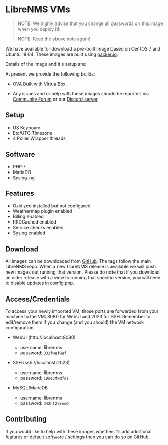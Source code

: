 
# LibreNMS VMs

> NOTE: We highly advise that you change all passwords on this image
> when you deploy it!!
>
> NOTE: Read the above note again!

We have available for download a pre-built image based on CentOS 7 and
Ubuntu 18.04. These images are built using
[packer.io](https://packer.io).

Details of the image and it's setup are:

At present we provide the following builds:

- OVA Built with VirtualBox.

- Any issues and or help with these images should be reported via
  [Community Forum](https://community.librenms.org) or our [Discord
  server](https://t.libren.ms/discord)

## Setup

- US Keyboard
- Etc/UTC Timezone
- 4 Poller Wrapper threads

## Software

- PHP 7
- MariaDB
- Syslog-ng

## Features

- Oxidized installed but not configured
- Weathermap plugin enabled
- Billing enabled
- RRDCached enabled
- Service checks enabled
- Syslog enabled

## Download

All images can be downloaded from
[GitHub](https://github.com/librenms/packer-builds/releases/latest). The
tags follow the main LibreNMS repo. When a new LibreNMS release is
available we will push new images out running that version. Please do
note that if you download an older release with a view to running that
specific version, you will need to disable updates in config.php.

## Access/Credentials

To access your newly imported VM, those ports are forwarded from your machine to the VM: 8080 for WebUI and 2023 for SSH.
Remember to edit/remove them if you change (and you should) the VM network configuration.

- WebUI (http://localhost:8080)
  - username: librenms
  - password: `D32fwefwef`

- SSH (ssh://localhost:2023)
  - username: librenms
  - password: `CDne3fwdfds`

- MySQL/MariaDB
  - username: librenms
  - password: `D42nf23rewD`

## Contributing

If you would like to help with these images whether it's add
additional features or default software / settings then you can do so
on [GitHub](https://github.com/librenms/packer-builds/).
